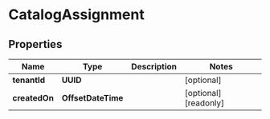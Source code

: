 

# CatalogAssignment

## Properties

Name | Type | Description | Notes
------------ | ------------- | ------------- | -------------
**tenantId** | **UUID** |  |  [optional]
**createdOn** | **OffsetDateTime** |  |  [optional] [readonly]



